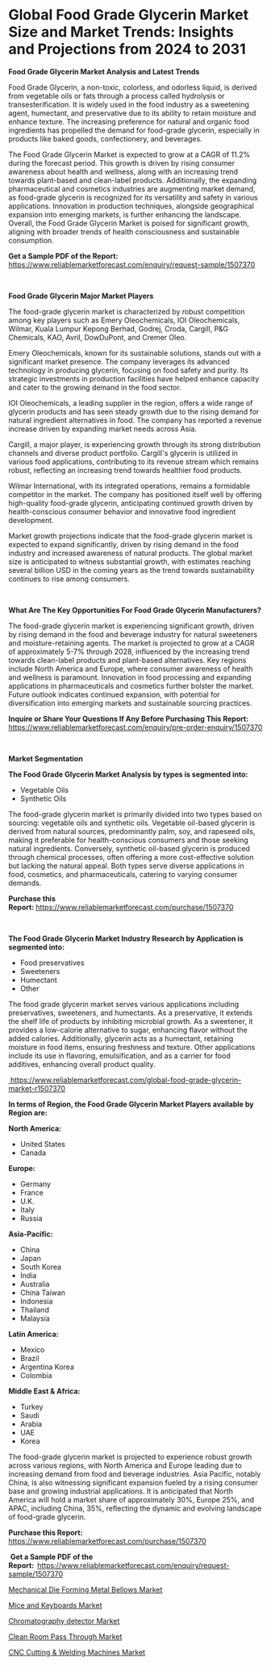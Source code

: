 <p><h1>Global Food Grade Glycerin Market Size and Market Trends: Insights and Projections from 2024 to 2031</h1></p><p><strong>Food Grade Glycerin Market Analysis and Latest Trends</strong></p>
<p><p>Food Grade Glycerin, a non-toxic, colorless, and odorless liquid, is derived from vegetable oils or fats through a process called hydrolysis or transesterification. It is widely used in the food industry as a sweetening agent, humectant, and preservative due to its ability to retain moisture and enhance texture. The increasing preference for natural and organic food ingredients has propelled the demand for food-grade glycerin, especially in products like baked goods, confectionery, and beverages.</p><p>The Food Grade Glycerin Market is expected to grow at a CAGR of 11.2% during the forecast period. This growth is driven by rising consumer awareness about health and wellness, along with an increasing trend towards plant-based and clean-label products. Additionally, the expanding pharmaceutical and cosmetics industries are augmenting market demand, as food-grade glycerin is recognized for its versatility and safety in various applications. Innovation in production techniques, alongside geographical expansion into emerging markets, is further enhancing the landscape. Overall, the Food Grade Glycerin Market is poised for significant growth, aligning with broader trends of health consciousness and sustainable consumption.</p></p>
<p><strong>Get a Sample PDF of the Report:&nbsp;</strong> <a href="https://www.reliablemarketforecast.com/enquiry/request-sample/1507370">https://www.reliablemarketforecast.com/enquiry/request-sample/1507370</a></p>
<p>&nbsp;</p>
<p><strong>Food Grade Glycerin Major Market Players</strong></p>
<p><p>The food-grade glycerin market is characterized by robust competition among key players such as Emery Oleochemicals, IOI Oleochemicals, Wilmar, Kuala Lumpur Kepong Berhad, Godrej, Croda, Cargill, P&G Chemicals, KAO, Avril, DowDuPont, and Cremer Oleo. </p><p>Emery Oleochemicals, known for its sustainable solutions, stands out with a significant market presence. The company leverages its advanced technology in producing glycerin, focusing on food safety and purity. Its strategic investments in production facilities have helped enhance capacity and cater to the growing demand in the food sector.</p><p>IOI Oleochemicals, a leading supplier in the region, offers a wide range of glycerin products and has seen steady growth due to the rising demand for natural ingredient alternatives in food. The company has reported a revenue increase driven by expanding market needs across Asia.</p><p>Cargill, a major player, is experiencing growth through its strong distribution channels and diverse product portfolio. Cargill's glycerin is utilized in various food applications, contributing to its revenue stream which remains robust, reflecting an increasing trend towards healthier food products.</p><p>Wilmar International, with its integrated operations, remains a formidable competitor in the market. The company has positioned itself well by offering high-quality food-grade glycerin, anticipating continued growth driven by health-conscious consumer behavior and innovative food ingredient development.</p><p>Market growth projections indicate that the food-grade glycerin market is expected to expand significantly, driven by rising demand in the food industry and increased awareness of natural products. The global market size is anticipated to witness substantial growth, with estimates reaching several billion USD in the coming years as the trend towards sustainability continues to rise among consumers.</p></p>
<p>&nbsp;</p>
<p><strong>What Are The Key Opportunities For Food Grade Glycerin Manufacturers?</strong></p>
<p><p>The food-grade glycerin market is experiencing significant growth, driven by rising demand in the food and beverage industry for natural sweeteners and moisture-retaining agents. The market is projected to grow at a CAGR of approximately 5-7% through 2028, influenced by the increasing trend towards clean-label products and plant-based alternatives. Key regions include North America and Europe, where consumer awareness of health and wellness is paramount. Innovation in food processing and expanding applications in pharmaceuticals and cosmetics further bolster the market. Future outlook indicates continued expansion, with potential for diversification into emerging markets and sustainable sourcing practices.</p></p>
<p><strong>Inquire or Share Your Questions If Any Before Purchasing This Report:</strong> <a href="https://www.reliablemarketforecast.com/enquiry/pre-order-enquiry/1507370">https://www.reliablemarketforecast.com/enquiry/pre-order-enquiry/1507370</a></p>
<p>&nbsp;</p>
<p><strong>Market Segmentation</strong></p>
<p><strong>The Food Grade Glycerin Market Analysis by types is segmented into:</strong></p>
<p><ul><li>Vegetable Oils</li><li>Synthetic Oils</li></ul></p>
<p><p>The food-grade glycerin market is primarily divided into two types based on sourcing: vegetable oils and synthetic oils. Vegetable oil-based glycerin is derived from natural sources, predominantly palm, soy, and rapeseed oils, making it preferable for health-conscious consumers and those seeking natural ingredients. Conversely, synthetic oil-based glycerin is produced through chemical processes, often offering a more cost-effective solution but lacking the natural appeal. Both types serve diverse applications in food, cosmetics, and pharmaceuticals, catering to varying consumer demands.</p></p>
<p><strong>Purchase this Report:&nbsp;</strong><a href="https://www.reliablemarketforecast.com/purchase/1507370">https://www.reliablemarketforecast.com/purchase/1507370</a></p>
<p>&nbsp;</p>
<p><strong>The Food Grade Glycerin Market Industry Research by Application is segmented into:</strong></p>
<p><ul><li>Food preservatives</li><li>Sweeteners</li><li>Humectant</li><li>Other</li></ul></p>
<p><p>The food grade glycerin market serves various applications including preservatives, sweeteners, and humectants. As a preservative, it extends the shelf life of products by inhibiting microbial growth. As a sweetener, it provides a low-calorie alternative to sugar, enhancing flavor without the added calories. Additionally, glycerin acts as a humectant, retaining moisture in food items, ensuring freshness and texture. Other applications include its use in flavoring, emulsification, and as a carrier for food additives, enhancing overall product quality.</p></p>
<p><a href="https://www.reliablemarketforecast.com/global-food-grade-glycerin-market-r1507370">&nbsp;https://www.reliablemarketforecast.com/global-food-grade-glycerin-market-r1507370</a></p>
<p><strong>In terms of Region, the Food Grade Glycerin Market Players available by Region are:</strong></p>
<p>
    <p> <strong> North America: </strong>
        <ul>
            <li>United States</li>
            <li>Canada</li>
        </ul>
        </p> 
    <p> <strong> Europe: </strong>
        <ul>
            <li>Germany</li>
            <li>France</li>
            <li>U.K.</li>
            <li>Italy</li>
            <li>Russia</li>
        </ul>
        </p> 
    <p> <strong> Asia-Pacific: </strong>
        <ul>
            <li>China</li>
            <li>Japan</li>
            <li>South Korea</li>
            <li>India</li>
            <li>Australia</li>
            <li>China Taiwan</li>
            <li>Indonesia</li>
            <li>Thailand</li>
            <li>Malaysia</li>
        </ul>
        </p> 
    <p> <strong> Latin America: </strong>
        <ul>
            <li>Mexico</li>
            <li>Brazil</li>
            <li>Argentina Korea</li>
            <li>Colombia</li>
        </ul>
        </p> 
    <p> <strong> Middle East & Africa: </strong>
        <ul>
            <li>Turkey</li>
            <li>Saudi</li>
            <li>Arabia</li>
            <li>UAE</li>
            <li>Korea</li>
        </ul>
    </p>
    </p>
<p><p>The food-grade glycerin market is projected to experience robust growth across various regions, with North America and Europe leading due to increasing demand from food and beverage industries. Asia Pacific, notably China, is also witnessing significant expansion fueled by a rising consumer base and growing industrial applications. It is anticipated that North America will hold a market share of approximately 30%, Europe 25%, and APAC, including China, 35%, reflecting the dynamic and evolving landscape of food-grade glycerin.</p></p>
<p><strong>Purchase this Report: </strong><a href="https://www.reliablemarketforecast.com/purchase/1507370">https://www.reliablemarketforecast.com/purchase/1507370</a></p>
<p>&nbsp;<strong>Get a Sample PDF of the Report:&nbsp;&nbsp;</strong><a href="https://www.reliablemarketforecast.com/enquiry/request-sample/1507370">https://www.reliablemarketforecast.com/enquiry/request-sample/1507370</a></p>
<p><strong></strong></p>
<p><p><a href="https://medium.com/@debravaldez586/mechanical-die-forming-metal-bellows-market-industry-trends-and-forecast-for-period-from-2024-to-92f8ca9b76d6">Mechanical Die Forming Metal Bellows Market</a></p><p><a href="https://issuu.com/reportprime-2/docs/mice-and-keyboards-market-size-2030_653b12d492b9a0">Mice and Keyboards Market</a></p><p><a href="https://www.linkedin.com/pulse/future-chromatography-detector-market-global-forecast-t8knc?trackingId=u18oGP43RIq8I%2FfKUigaqA%3D%3D">Chromatography detector Market</a></p><p><a href="https://www.linkedin.com/pulse/clean-room-pass-through-market-forecasts-trends-impact-analysis-xspke?trackingId=i4dvLSD9SaGatcGQSI%2BQRg%3D%3D">Clean Room Pass Through Market</a></p><p><a href="https://medium.com/@debravaldez586/cnc-cutting-welding-machines-market-size-share-growth-and-market-analysis-by-type-by-cf73a02a2cd8">CNC Cutting & Welding Machines Market</a></p></p>